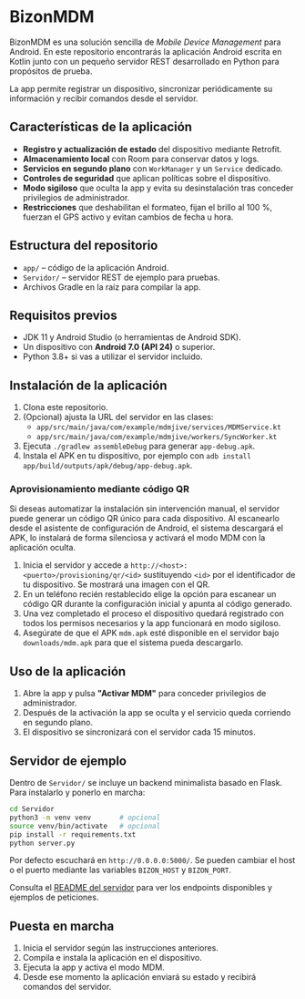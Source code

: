 # BizonMDM

BizonMDM es una solución sencilla de *Mobile Device Management* para Android. En este repositorio encontrarás la aplicación Android escrita en Kotlin junto con un pequeño servidor REST desarrollado en Python para propósitos de prueba.

La app permite registrar un dispositivo, sincronizar periódicamente su información y recibir comandos desde el servidor.

## Características de la aplicación

- **Registro y actualización de estado** del dispositivo mediante Retrofit.
- **Almacenamiento local** con Room para conservar datos y logs.
- **Servicios en segundo plano** con `WorkManager` y un `Service` dedicado.
- **Controles de seguridad** que aplican políticas sobre el dispositivo.
- **Modo sigiloso** que oculta la app y evita su desinstalación tras conceder privilegios de administrador.
- **Restricciones** que deshabilitan el formateo, fijan el brillo al 100 %, fuerzan el GPS activo y evitan cambios de fecha u hora.

## Estructura del repositorio

- `app/` – código de la aplicación Android.
- `Servidor/` – servidor REST de ejemplo para pruebas.
- Archivos Gradle en la raíz para compilar la app.

## Requisitos previos

- JDK 11 y Android Studio (o herramientas de Android SDK).
- Un dispositivo con **Android 7.0 (API 24)** o superior.
- Python 3.8+ si vas a utilizar el servidor incluido.

## Instalación de la aplicación

1. Clona este repositorio.
2. (Opcional) ajusta la URL del servidor en las clases:
   - `app/src/main/java/com/example/mdmjive/services/MDMService.kt`
   - `app/src/main/java/com/example/mdmjive/workers/SyncWorker.kt`
3. Ejecuta `./gradlew assembleDebug` para generar `app-debug.apk`.
4. Instala el APK en tu dispositivo, por ejemplo con `adb install app/build/outputs/apk/debug/app-debug.apk`.

### Aprovisionamiento mediante código QR

Si deseas automatizar la instalación sin intervención manual, el servidor puede
generar un código QR único para cada dispositivo. Al escanearlo desde el
asistente de configuración de Android, el sistema descargará el APK, lo
instalará de forma silenciosa y activará el modo MDM con la aplicación oculta.

1. Inicia el servidor y accede a `http://<host>:<puerto>/provisioning/qr/<id>`
   sustituyendo `<id>` por el identificador de tu dispositivo. Se mostrará una
   imagen con el QR.
2. En un teléfono recién restablecido elige la opción para escanear un código
   QR durante la configuración inicial y apunta al código generado.
3. Una vez completado el proceso el dispositivo quedará registrado con todos
   los permisos necesarios y la app funcionará en modo sigiloso.
4. Asegúrate de que el APK `mdm.apk` esté disponible en el servidor bajo
   `downloads/mdm.apk` para que el sistema pueda descargarlo.

## Uso de la aplicación

1. Abre la app y pulsa **"Activar MDM"** para conceder privilegios de administrador.
2. Después de la activación la app se oculta y el servicio queda corriendo en segundo plano.
3. El dispositivo se sincronizará con el servidor cada 15 minutos.

## Servidor de ejemplo

Dentro de `Servidor/` se incluye un backend minimalista basado en Flask. Para instalarlo y ponerlo en marcha:

```bash
cd Servidor
python3 -m venv venv       # opcional
source venv/bin/activate   # opcional
pip install -r requirements.txt
python server.py
```

Por defecto escuchará en `http://0.0.0.0:5000/`. Se pueden cambiar el host o el puerto mediante las variables `BIZON_HOST` y `BIZON_PORT`.

Consulta el [README del servidor](Servidor/README.md) para ver los endpoints disponibles y ejemplos de peticiones.

## Puesta en marcha

1. Inicia el servidor según las instrucciones anteriores.
2. Compila e instala la aplicación en el dispositivo.
3. Ejecuta la app y activa el modo MDM.
4. Desde ese momento la aplicación enviará su estado y recibirá comandos del servidor.
